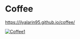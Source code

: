 # Coffee
https://ilyalarin95.github.io/coffee/

<a href="https://ilyalarin95.github.io/coffee/">![Coffee1](https://user-images.githubusercontent.com/91022778/167174974-7b66e629-9d9e-4d7c-bcb9-335e1e3ca8f3.png)</a>
